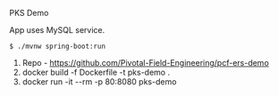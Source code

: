 PKS Demo

App uses MySQL service.
```
$ ./mvnw spring-boot:run
```

1. Repo - https://github.com/Pivotal-Field-Engineering/pcf-ers-demo
2. docker build -f Dockerfile -t pks-demo .
3. docker run -it --rm -p 80:8080 pks-demo